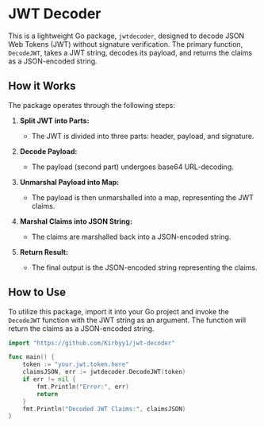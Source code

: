 # JWT Decoder

This is a lightweight Go package, `jwtdecoder`, designed to decode JSON Web Tokens (JWT) without signature verification. The primary function, `DecodeJWT`, takes a JWT string, decodes its payload, and returns the claims as a JSON-encoded string.

## How it Works

The package operates through the following steps:

1. **Split JWT into Parts:**
   - The JWT is divided into three parts: header, payload, and signature.

2. **Decode Payload:**
   - The payload (second part) undergoes base64 URL-decoding.

3. **Unmarshal Payload into Map:**
   - The payload is then unmarshalled into a map, representing the JWT claims.

4. **Marshal Claims into JSON String:**
   - The claims are marshalled back into a JSON-encoded string.

5. **Return Result:**
   - The final output is the JSON-encoded string representing the claims.

## How to Use

To utilize this package, import it into your Go project and invoke the `DecodeJWT` function with the JWT string as an argument. The function will return the claims as a JSON-encoded string.

```go
import "https://github.com/Kirbyy1/jwt-decoder"

func main() {
    token := "your.jwt.token.here"
    claimsJSON, err := jwtdecoder.DecodeJWT(token)
    if err != nil {
        fmt.Println("Error:", err)
        return
    }
    fmt.Println("Decoded JWT Claims:", claimsJSON)
}
```
